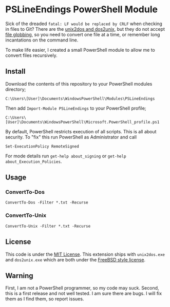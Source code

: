 # PSLineEndings PowerShell Module

Sick of the dreaded `fatal: LF would be replaced by CRLF` when checking in files to Git?
There are the [unix2dos and dos2unix](http://dos2unix.sourceforge.net/), but they do not accept
[file globbing](http://man7.org/linux/man-pages/man7/glob.7.html), so you need to convert one
file at a time, or remember long incantations on the command line.

To make life easier, I created a small PowerShell module to allow me to convert files
recursively.

## Install

Download the contents of this repository to your PowerShell modules directory; 

```
C:\Users\[User]\Documents\WindowsPowerShell\Modules\PSLineEndings
``` 

Then add `Import-Module PSLineEndings` to your PowerShell profile;

```
C:\Users\[User]\Documents\WindowsPowerShell\Microsoft.PowerShell_profile.ps1
```

By default, PowerShell restricts execution of all scripts. This is all about security. To "fix" this run PowerShell as Administrator and call

```posh
Set-ExecutionPolicy RemoteSigned
```

For mode details run `get-help about_signing` or `get-help about_Execution_Policies`.

## Usage

### ConvertTo-Dos

```posh
ConvertTo-Dos -Filter *.txt -Recurse
```

### ConvertTo-Unix

```posh
ConvertTo-Unix -Filter *.txt -Recurse
```

## License

This code is under the [MIT License](LICENSE). This extension ships with `unix2dos.exe` and `dos2unix.exe`
which are both under the [FreeBSD style license](bin/COPYING.txt).

## Warning

First, I am not a PowerShell programmer, so my code may suck. Second, this is a
first release and not well tested. I am sure there are bugs. I will fix them as I find
them, so report issues.

